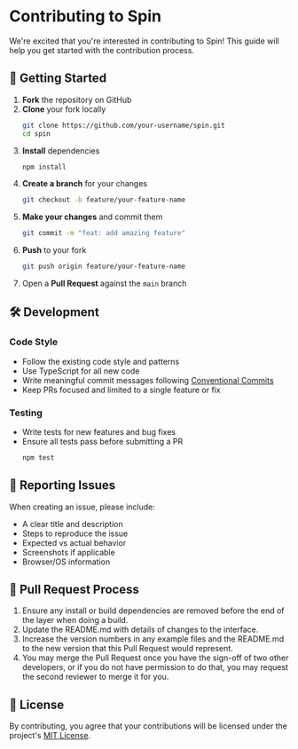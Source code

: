 # Contributing to Spin

We're excited that you're interested in contributing to Spin! This guide will help you get started with the contribution process.

## 🚀 Getting Started

1. **Fork** the repository on GitHub
2. **Clone** your fork locally
   ```bash
   git clone https://github.com/your-username/spin.git
   cd spin
   ```
3. **Install** dependencies
   ```bash
   npm install
   ```
4. **Create a branch** for your changes
   ```bash
   git checkout -b feature/your-feature-name
   ```
5. **Make your changes** and commit them
   ```bash
   git commit -m "feat: add amazing feature"
   ```
6. **Push** to your fork
   ```bash
   git push origin feature/your-feature-name
   ```
7. Open a **Pull Request** against the `main` branch

## 🛠 Development

### Code Style
- Follow the existing code style and patterns
- Use TypeScript for all new code
- Write meaningful commit messages following [Conventional Commits](https://www.conventionalcommits.org/)
- Keep PRs focused and limited to a single feature or fix

### Testing
- Write tests for new features and bug fixes
- Ensure all tests pass before submitting a PR
  ```bash
  npm test
  ```

## 🐛 Reporting Issues

When creating an issue, please include:
- A clear title and description
- Steps to reproduce the issue
- Expected vs actual behavior
- Screenshots if applicable
- Browser/OS information

## 📝 Pull Request Process

1. Ensure any install or build dependencies are removed before the end of the layer when doing a build.
2. Update the README.md with details of changes to the interface.
3. Increase the version numbers in any example files and the README.md to the new version that this Pull Request would represent.
4. You may merge the Pull Request once you have the sign-off of two other developers, or if you do not have permission to do that, you may request the second reviewer to merge it for you.

## 📄 License

By contributing, you agree that your contributions will be licensed under the project's [MIT License](LICENSE).